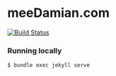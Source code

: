 # meeDamian.com

[![Build Status](https://travis-ci.org/chester1000/chester1000.github.io.svg)](https://travis-ci.org/chester1000/chester1000.github.io)


### Running locally

    $ bundle exec jekyll serve

